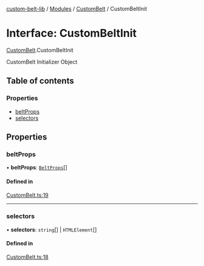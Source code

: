 [custom-belt-lib](../README.md) / [Modules](../modules.md) / [CustomBelt](../modules/CustomBelt.md) / CustomBeltInit

# Interface: CustomBeltInit

[CustomBelt](../modules/CustomBelt.md).CustomBeltInit

CustomBelt Initializer Object

## Table of contents

### Properties

- [beltProps](CustomBelt.CustomBeltInit.md#beltprops)
- [selectors](CustomBelt.CustomBeltInit.md#selectors)

## Properties

### beltProps

• **beltProps**: [`BeltProps`](Belt.BeltProps.md)[]

#### Defined in

[CustomBelt.ts:19](https://github.com/jeffholst/custom-belt/blob/3e8ce41/packages/custom-belt-lib/src/CustomBelt.ts#L19)

---

### selectors

• **selectors**: `string`[] \| `HTMLElement`[]

#### Defined in

[CustomBelt.ts:18](https://github.com/jeffholst/custom-belt/blob/3e8ce41/packages/custom-belt-lib/src/CustomBelt.ts#L18)
